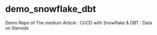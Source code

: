 # demo_snowflake_dbt
Demo Repo of The medium Article : CI/CD with Snowflake &amp; DBT : Data on Steroids
